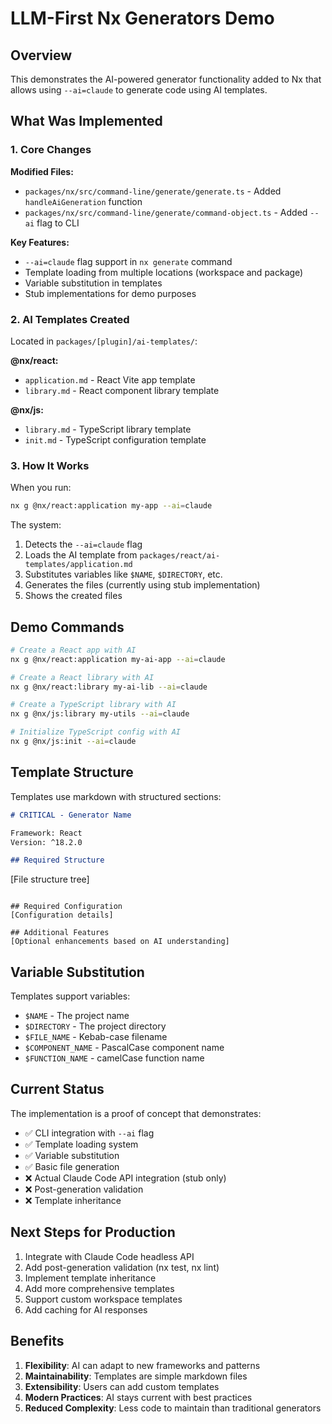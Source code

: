 # LLM-First Nx Generators Demo

## Overview

This demonstrates the AI-powered generator functionality added to Nx that allows using `--ai=claude` to generate code using AI templates.

## What Was Implemented

### 1. Core Changes

**Modified Files:**
- `packages/nx/src/command-line/generate/generate.ts` - Added `handleAiGeneration` function
- `packages/nx/src/command-line/generate/command-object.ts` - Added `--ai` flag to CLI

**Key Features:**
- `--ai=claude` flag support in `nx generate` command
- Template loading from multiple locations (workspace and package)
- Variable substitution in templates
- Stub implementations for demo purposes

### 2. AI Templates Created

Located in `packages/[plugin]/ai-templates/`:

**@nx/react:**
- `application.md` - React Vite app template
- `library.md` - React component library template

**@nx/js:**
- `library.md` - TypeScript library template
- `init.md` - TypeScript configuration template

### 3. How It Works

When you run:
```bash
nx g @nx/react:application my-app --ai=claude
```

The system:
1. Detects the `--ai=claude` flag
2. Loads the AI template from `packages/react/ai-templates/application.md`
3. Substitutes variables like `$NAME`, `$DIRECTORY`, etc.
4. Generates the files (currently using stub implementation)
5. Shows the created files

## Demo Commands

```bash
# Create a React app with AI
nx g @nx/react:application my-ai-app --ai=claude

# Create a React library with AI
nx g @nx/react:library my-ai-lib --ai=claude

# Create a TypeScript library with AI
nx g @nx/js:library my-utils --ai=claude

# Initialize TypeScript config with AI
nx g @nx/js:init --ai=claude
```

## Template Structure

Templates use markdown with structured sections:

```markdown
# CRITICAL - Generator Name

Framework: React
Version: ^18.2.0

## Required Structure
```
[File structure tree]
```

## Required Configuration
[Configuration details]

## Additional Features
[Optional enhancements based on AI understanding]
```

## Variable Substitution

Templates support variables:
- `$NAME` - The project name
- `$DIRECTORY` - The project directory
- `$FILE_NAME` - Kebab-case filename
- `$COMPONENT_NAME` - PascalCase component name
- `$FUNCTION_NAME` - camelCase function name

## Current Status

The implementation is a proof of concept that demonstrates:
- ✅ CLI integration with `--ai` flag
- ✅ Template loading system
- ✅ Variable substitution
- ✅ Basic file generation
- ❌ Actual Claude Code API integration (stub only)
- ❌ Post-generation validation
- ❌ Template inheritance

## Next Steps for Production

1. Integrate with Claude Code headless API
2. Add post-generation validation (nx test, nx lint)
3. Implement template inheritance
4. Add more comprehensive templates
5. Support custom workspace templates
6. Add caching for AI responses

## Benefits

1. **Flexibility**: AI can adapt to new frameworks and patterns
2. **Maintainability**: Templates are simple markdown files
3. **Extensibility**: Users can add custom templates
4. **Modern Practices**: AI stays current with best practices
5. **Reduced Complexity**: Less code to maintain than traditional generators